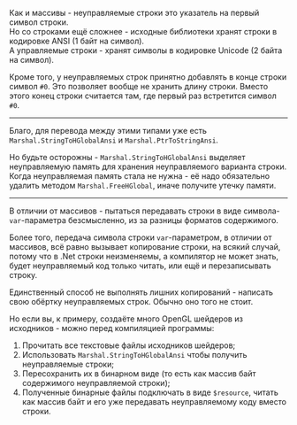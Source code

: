 ﻿


Как и массивы - неуправляемые строки это указатель на первый символ строки.\
Но со строками ещё сложнее - исходные библиотеки хранят строки в кодировке ANSI (1 байт на символ).\
А управляемые строки - хранят символы в кодировке Unicode (2 байта на символ).

Кроме того, у неуправляемых строк принятно добавлять в конце строки символ `#0`.
Это позволяет вообще не хранить длину строки. Вместо этого конец строки считается там, где первый раз встретится символ `#0`.

---

Благо, для перевода между этими типами уже есть `Marshal.StringToHGlobalAnsi` и `Marshal.PtrToStringAnsi`.

Но будьте осторожны - `Marshal.StringToHGlobalAnsi` выделяет неуправляемую память для хранения неуправляемого варианта строки.\
Когда неуправляемая память стала не нужна - её надо обязательно удалить методом `Marshal.FreeHGlobal`, иначе получите утечку памяти.

---

В отличии от массивов - пытаться передавать строки в виде символа-`var`-параметра безсмысленно, из за разницы форматов содержимого.

Более того, передача символа строки `var`-параметром, в отличии от массивов, всё равно вызывает копирование строки,
на всякий случай, потому что в .Net строки неизменяемы, а компилятор не может знать,
будет неуправляемый код только читать, или ещё и перезаписывать строку.

Единственный способ не выполнять лишних копирований - написать свою обёртку неуправляемых строк. Обычно оно того не стоит.

Но если вы, к примеру, создаёте много OpenGL шейдеров из исходников - можно перед компиляцией программы:
1. Прочитать все текстовые файлы исходников шейдеров;
2. Использовать `Marshal.StringToHGlobalAnsi` чтобы получить неуправляемые строки;
3. Пересохранить их в бинарном виде (то есть как массив байт содержимого неуправляемой строки);
4. Полученные бинарные файлы подключать в виде `$resource`, читать как массив байт и его уже передавать неуправляемому коду вместо строки.

